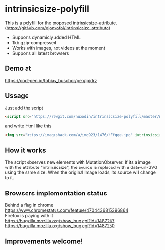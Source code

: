 # intrinsicsize-polyfill
This is a polyfill for the proposed intrinsicsize-attribute. (https://github.com/ojanvafai/intrinsicsize-attribute)
- Supports dynamicly added HTML
- 1kb gzip-compressed
- Works with images, not videos at the moment
- Supports all latest browsers

## Demo at
https://codepen.io/tobias_buschor/pen/jpjdrz 

## Ussage
Just add the script

```html
<script src="https://rawgit.com/nuxodin/intrinsicsize-polyfill/master/min.js"></script>  
```

and write Html like this  
```html
<img src="https://imageshack.com/a/img923/1476/HFfqqe.jpg" intrinsicsize="1920x1281" style="width:100%">  
```

## How it works
The script observes new elements with MutationObserver. 
If its a image with the attribute "intrinsicsize", the source is replaced with a data-url-SVG using the same size. 
When the original Image loads, its source will change to it. 

## Browsers implementation status
Behind a flag in chrome
https://www.chromestatus.com/feature/4704436815396864  
Firefox is playing with it  
https://bugzilla.mozilla.org/show_bug.cgi?id=1487247  
https://bugzilla.mozilla.org/show_bug.cgi?id=1487250  

## Improvements welcome!
